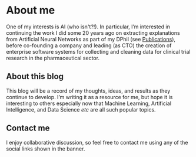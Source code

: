 # About me

One of my interests is AI (who isn't?!). In particular, I’m interested in continuing the work I did some 20 years ago on extracting explanations from Artificial Neural Networks as part of my DPhil (see [Publications](/pages/publications)), before co-founding a company and leading (as CTO) the creation of enterprise software systems for collecting and cleaning data for clinical trial research in the pharmaceutical sector.

## About this blog

This blog will be a record of my thoughts, ideas, and results as they continue to develop. I’m writing it as a resource for me, but hope it is interesting to others especially now that Machine Learning, Artificial Intelligence, and Data Science *etc* are all such popular topics.

## Contact me

I enjoy collaborative discussion, so feel free to contact me using any of the social links shown in the banner.
